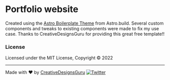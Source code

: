 # Portfolio website
Created using the [Astro Boilerplate Theme](https://astro.build/themes/details/astro-boilerplate/) from Astro.build. 
Several custom components and tweaks to existing components were made to fix my use case. 
Thanks to CreativeDesignsGuru for providing this great free template!! 

### License

Licensed under the MIT License, Copyright © 2022

---

Made with ♥ by [CreativeDesignsGuru](https://creativedesignsguru.com)
[![Twitter](https://img.shields.io/twitter/url/https/twitter.com/cloudposse.svg?style=social&label=Follow%20%40Ixartz)](https://twitter.com/ixartz)
